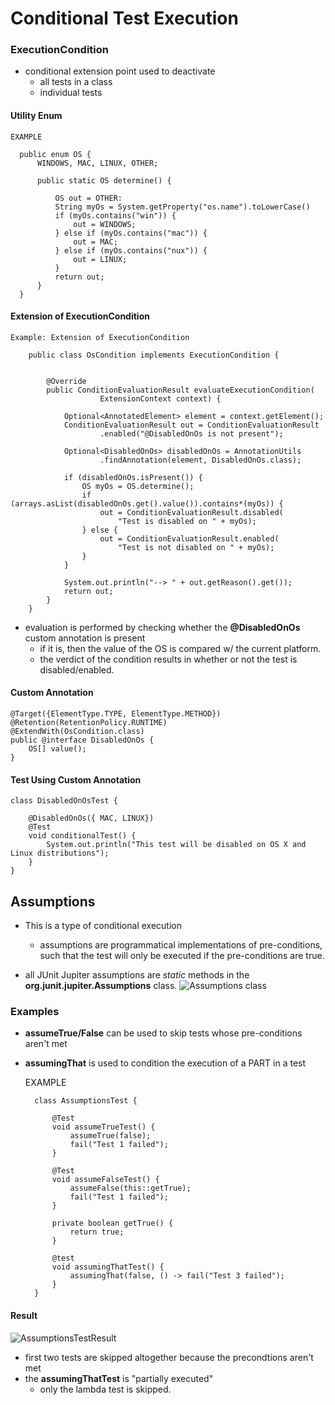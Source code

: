 # Conditional Test Execution

### ExecutionCondition
- conditional extension point used to deactivate
    - all tests in a class
    - individual tests
  

#### Utility Enum 
    EXAMPLE

      public enum OS {
          WINDOWS, MAC, LINUX, OTHER;

          public static OS determine() {
              
              OS out = OTHER:
              String myOs = System.getProperty("os.name").toLowerCase()
              if (myOs.contains("win")) {
                  out = WINDOWS;
              } else if (myOs.contains("mac")) {
                  out = MAC;
              } else if (myOs.contains("nux")) {
                  out = LINUX;
              }
              return out;
          }
      }


#### Extension of ExecutionCondition 


    Example: Extension of ExecutionCondition

        public class OsCondition implements ExecutionCondition {
            

            @Override
            public ConditionEvaluationResult evaluateExecutionCondition(
                        ExtensionContext context) {

                Optional<AnnotatedElement> element = context.getElement();
                ConditionEvaluationResult out = ConditionEvaluationResult
                        .enabled("@DisabledOnOs is not present");

                Optional<DisabledOnOs> disabledOnOs = AnnotationUtils
                        .findAnnotation(element, DisabledOnOs.class);
  
                if (disabledOnOs.isPresent()) {
                    OS myOs = OS.determine();
                    if (arrays.asList(disabledOnOs.get().value()).contains*(myOs)) {
                        out = ConditionEvaluationResult.disabled(
                            "Test is disabled on " + myOs);
                    } else {
                        out = ConditionEvaluationResult.enabled(
                            "Test is not disabled on " + myOs);
                    }
                }
              
                System.out.println("--> " + out.getReason().get());
                return out;
            }
        }
- evaluation is performed by checking whether the **@DisabledOnOs** custom annotation is present
  - if it is, then the value of the OS is compared w/ the current platform.
  - the verdict of the condition results in whether or not the test is disabled/enabled.
  

#### Custom Annotation


    @Target({ElementType.TYPE, ElementType.METHOD})
    @Retention(RetentionPolicy.RUNTIME)
    @ExtendWith(OsCondition.class)
    public @interface DisabledOnOs {
        OS[] value();
    }


#### Test Using Custom Annotation

    class DisabledOnOsTest {
        
        @DisabledOnOs({ MAC, LINUX})
        @Test
        void conditionalTest() {
            System.out.println("This test will be disabled on OS X and Linux distributions");
        }
    }


## Assumptions
- This is a type of conditional execution
  - assumptions are programmatical implementations of pre-conditions, such that the test will only 
  be executed if the pre-conditions are true. 
    

- all JUnit Jupiter assumptions are *static* methods in the **org.junit.jupiter.Assumptions** class.
![Assumptions class](/Users/Edward/IdeaProjects/edu/MasteringSoftwareTesting/src/main/resources/images/AssumptionsMethods.png)
  

### Examples
- **assumeTrue/False** can be used to skip tests whose pre-conditions
aren't met
- **assumingThat** is used to condition the execution of a PART in a 
test
  

    EXAMPLE
  
        class AssumptionsTest {
            
            @Test
            void assumeTrueTest() {
                assumeTrue(false);
                fail("Test 1 failed");
            }

            @Test
            void assumeFalseTest() {
                assumeFalse(this::getTrue);
                fail("Test 1 failed");
            }

            private boolean getTrue() {
                return true;
            }

            @test
            void assumingThatTest() {
                assumingThat(false, () -> fail("Test 3 failed");
            }
        }

#### Result
![AssumptionsTestResult](/Users/Edward/IdeaProjects/edu/MasteringSoftwareTesting/src/main/resources/images/AssumptionsTestResult.png)
- first two tests are skipped altogether because the precondtions aren't
met
- the **assumingThatTest** is "partially executed"
  - only the lambda test is skipped. 